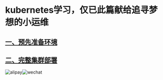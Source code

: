 # kubernetes学习，仅已此篇献给追寻梦想的小运维
## [一、预先准备环境](https://github.com/wujihua/kubernetes/blob/master/docs/1.prepare.md)
## [二、完整集群部署](https://github.com/wujihua/kubernetes/blob/master/docs/2.cluster-deployment.md)

![alipay](https://github.com/wujihua/kubernetes/blob/master/image/alipay.png)![wechat](https://github.com/wujihua/kubernetes/blob/master/image/wechat.png)
